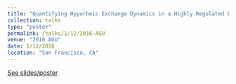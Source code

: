 ```yaml
---
title: "Quantifying Hyporheic Exchange Dynamics in a Highly Regulated Large River Reach"
collection: talks
type: "poster"
permalink: /talks/1/12/2016-AGU
venue: "2016 AGU"
date: 1/12/2016
location: "San Francisco, CA"
---
```


[See slides/poster](https://1drv.ms/b/s!Ao47KtQYIZUrsTb1vS8AsP487rLp?e=8yRDcf)
